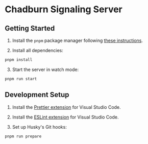# Chadburn Signaling Server

## Getting Started

1. Install the `pnpm` package manager following [these instructions](https://pnpm.io/installation).

2. Install all dependencies:

```bash
pnpm install
```

3. Start the server in watch mode:

```bash
pnpm run start
```
## Development Setup

1. Install the [Prettier extension](https://marketplace.visualstudio.com/items?itemName=esbenp.prettier-vscode) for Visual Studio Code.

2. Install the [ESLint extension](https://marketplace.visualstudio.com/items?itemName=dbaeumer.vscode-eslint) for Visual Studio Code.

3. Set up Husky's Git hooks:

```bash
pnpm run prepare
```